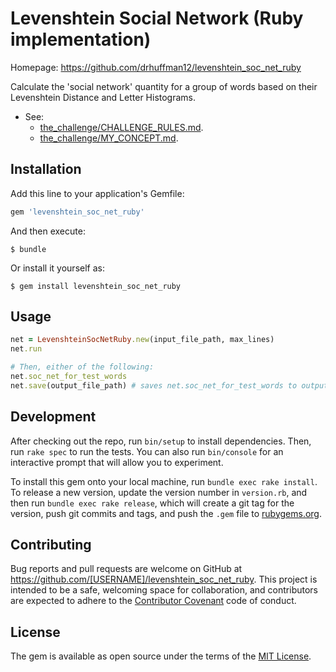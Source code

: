 # Levenshtein Social Network (Ruby implementation)

Homepage: https://github.com/drhuffman12/levenshtein_soc_net_ruby

Calculate the 'social network' quantity for a group of words based on their Levenshtein Distance and Letter Histograms.

* See:
  - [the_challenge/CHALLENGE_RULES.md](the_challenge/CHALLENGE_RULES.md).
  - [the_challenge/MY_CONCEPT.md](the_challenge/MY_CONCEPT.md).

## Installation

Add this line to your application's Gemfile:

```ruby
gem 'levenshtein_soc_net_ruby'
```

And then execute:

    $ bundle

Or install it yourself as:

    $ gem install levenshtein_soc_net_ruby

## Usage

```ruby
net = LevenshteinSocNetRuby.new(input_file_path, max_lines)
net.run

# Then, either of the following:
net.soc_net_for_test_words
net.save(output_file_path) # saves net.soc_net_for_test_words to output_file_path
```

## Development

After checking out the repo, run `bin/setup` to install dependencies. Then, run `rake spec` to run the tests. You can also run `bin/console` for an interactive prompt that will allow you to experiment.

To install this gem onto your local machine, run `bundle exec rake install`. To release a new version, update the version number in `version.rb`, and then run `bundle exec rake release`, which will create a git tag for the version, push git commits and tags, and push the `.gem` file to [rubygems.org](https://rubygems.org).

## Contributing

Bug reports and pull requests are welcome on GitHub at https://github.com/[USERNAME]/levenshtein_soc_net_ruby. This project is intended to be a safe, welcoming space for collaboration, and contributors are expected to adhere to the [Contributor Covenant](http://contributor-covenant.org) code of conduct.


## License

The gem is available as open source under the terms of the [MIT License](http://opensource.org/licenses/MIT).

